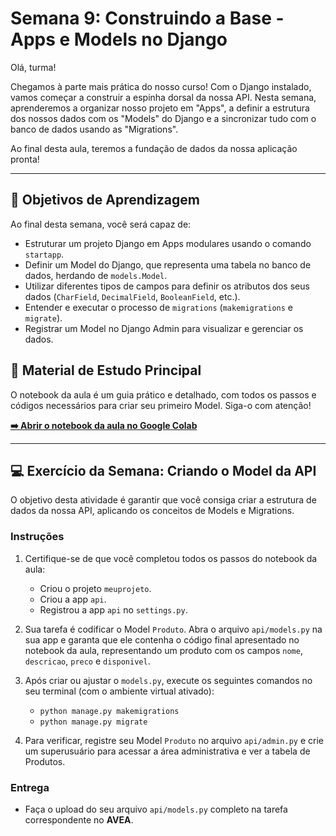# Semana 9: Construindo a Base - Apps e Models no Django

Olá, turma!

Chegamos à parte mais prática do nosso curso! Com o Django instalado, vamos começar a construir a espinha dorsal da nossa API. Nesta semana, aprenderemos a organizar nosso projeto em "Apps", a definir a estrutura dos nossos dados com os "Models" do Django e a sincronizar tudo com o banco de dados usando as "Migrations".

Ao final desta aula, teremos a fundação de dados da nossa aplicação pronta!

---

## 🎯 Objetivos de Aprendizagem

Ao final desta semana, você será capaz de:

* Estruturar um projeto Django em Apps modulares usando o comando `startapp`.
* Definir um Model do Django, que representa uma tabela no banco de dados, herdando de `models.Model`.
* Utilizar diferentes tipos de campos para definir os atributos dos seus dados (`CharField`, `DecimalField`, `BooleanField`, etc.).
* Entender e executar o processo de `migrations` (`makemigrations` e `migrate`).
* Registrar um Model no Django Admin para visualizar e gerenciar os dados.

## 📖 Material de Estudo Principal

O notebook da aula é um guia prático e detalhado, com todos os passos e códigos necessários para criar seu primeiro Model. Siga-o com atenção!

**[➡️ Abrir o notebook da aula no Google Colab](https://colab.research.google.com/github/delanohelio/tlp1/blob/main/conteudos/semana-09/aula_semana_09.ipynb)**

---

## 💻 Exercício da Semana: Criando o Model da API

O objetivo desta atividade é garantir que você consiga criar a estrutura de dados da nossa API, aplicando os conceitos de Models e Migrations.

### Instruções

1.  Certifique-se de que você completou todos os passos do notebook da aula:
    * Criou o projeto `meuprojeto`.
    * Criou a app `api`.
    * Registrou a app `api` no `settings.py`.

2.  Sua tarefa é codificar o Model `Produto`. Abra o arquivo `api/models.py` na sua app e garanta que ele contenha o código final apresentado no notebook da aula, representando um produto com os campos `nome`, `descricao`, `preco` e `disponivel`.

3.  Após criar ou ajustar o `models.py`, execute os seguintes comandos no seu terminal (com o ambiente virtual ativado):
    * `python manage.py makemigrations`
    * `python manage.py migrate`

4.  Para verificar, registre seu Model `Produto` no arquivo `api/admin.py` e crie um superusuário para acessar a área administrativa e ver a tabela de Produtos.

### Entrega

* Faça o upload do seu arquivo `api/models.py` completo na tarefa correspondente no **AVEA**.